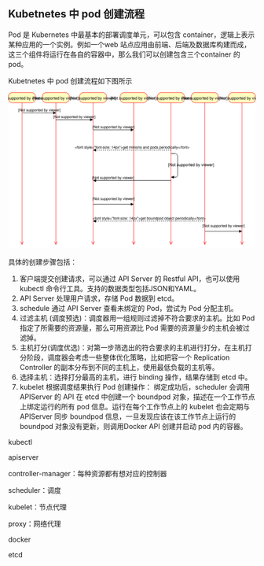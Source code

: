 ## Kubetnetes 中 pod 创建流程

Pod 是 Kubernetes 中最基本的部署调度单元，可以包含 container，逻辑上表示某种应用的一个实例。例如一个web 站点应用由前端、后端及数据库构建而成，这三个组件将运行在各自的容器中，那么我们可以创建包含三个container 的 pod。

Kubetnetes 中 pod 创建流程如下图所示

![](./images/kubernetes_schedule.svg)

具体的创建步骤包括：

1. 客户端提交创建请求，可以通过 API Server 的 Restful API，也可以使用 kubectl 命令行工具。支持的数据类型包括JSON和YAML。
2. API Server 处理用户请求，存储 Pod 数据到 etcd。
3. schedule 通过 API Server 查看未绑定的 Pod，尝试为 Pod 分配主机。
4. 过滤主机 (调度预选)：调度器用一组规则过滤掉不符合要求的主机。比如 Pod 指定了所需要的资源量，那么可用资源比 Pod 需要的资源量少的主机会被过滤掉。
5. 主机打分(调度优选)：对第一步筛选出的符合要求的主机进行打分，在主机打分阶段，调度器会考虑一些整体优化策略，比如把容一个 Replication Controller 的副本分布到不同的主机上，使用最低负载的主机等。
6. 选择主机：选择打分最高的主机，进行 binding 操作，结果存储到 etcd 中。
7. kubelet 根据调度结果执行 Pod 创建操作： 绑定成功后，scheduler 会调用 APIServer 的 API 在 etcd 中创建一个 boundpod 对象，描述在一个工作节点上绑定运行的所有 pod 信息。运行在每个工作节点上的 kubelet 也会定期与 APIServer 同步 boundpod 信息，一旦发现应该在该工作节点上运行的 boundpod 对象没有更新，则调用Docker API 创建并启动 pod 内的容器。





kubectl

apiserver

controller-manager：每种资源都有想对应的控制器

scheduler：调度

kubelet：节点代理

proxy：网络代理

docker

etcd



